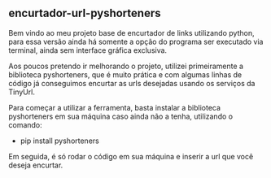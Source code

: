 ## encurtador-url-pyshorteners
Bem vindo ao meu projeto base de encurtador de links utilizando python, para essa versão ainda há somente a opção do programa ser executado via terminal, ainda sem interface gráfica exclusiva.

Aos poucos pretendo ir melhorando o projeto, utilizei primeiramente a biblioteca pyshorteners, que é muito prática e com algumas linhas de código já conseguimos encurtar as urls desejadas usando os serviços da TinyUrl.

Para começar a utilizar a ferramenta, basta instalar a biblioteca pyshorteners em sua máquina caso ainda não a tenha, utilizando o comando:
- pip install pyshorteners

  
Em seguida, é só rodar o código em sua máquina e inserir a url que você deseja encurtar.
